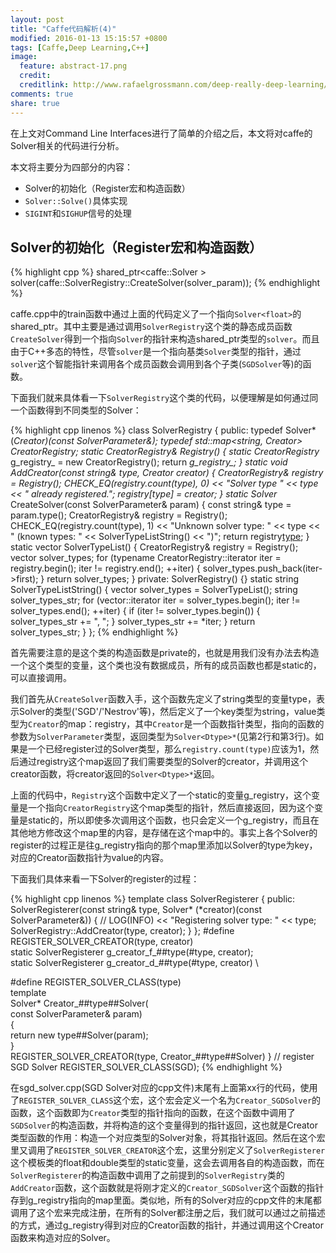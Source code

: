 ```yaml
---
layout: post
title: "Caffe代码解析(4)"
modified: 2016-01-13 15:15:57 +0800
tags: [Caffe,Deep Learning,C++]
image:
  feature: abstract-17.png
  credit: 
  creditlink: http://www.rafaelgrossmann.com/deep-really-deep-learning/
comments: true
share: true 
---
```


在上文对Command Line Interfaces进行了简单的介绍之后，本文将对caffe的Solver相关的代码进行分析。

本文将主要分为四部分的内容：

* Solver的初始化（Register宏和构造函数）
* `Solver::Solve()`具体实现
* `SIGINT`和`SIGHUP`信号的处理

## Solver的初始化（Register宏和构造函数）

{% highlight cpp %}
shared_ptr<caffe::Solver<float> >
    solver(caffe::SolverRegistry<float>::CreateSolver(solver_param));
{% endhighlight %}

caffe.cpp中的train函数中通过上面的代码定义了一个指向`Solver<float>`的shared_ptr。其中主要是通过调用`SolverRegistry`这个类的静态成员函数`CreateSolver`得到一个指向`Solver`的指针来构造shared_ptr类型的`solver`。而且由于C++多态的特性，尽管`solver`是一个指向基类`Solver`类型的指针，通过`solver`这个智能指针来调用各个成员函数会调用到各个子类(`SGDSolver`等)的函数。

下面我们就来具体看一下`SolverRegistry`这个类的代码，以便理解是如何通过同一个函数得到不同类型的Solver：

{% highlight cpp linenos %}
class SolverRegistry {
 public:
  typedef Solver<Dtype>* (*Creator)(const SolverParameter&);
  typedef std::map<string, Creator> CreatorRegistry;
  static CreatorRegistry& Registry() {
    static CreatorRegistry* g_registry_ = new CreatorRegistry();
    return *g_registry_;
  }
  static void AddCreator(const string& type, Creator creator) {
    CreatorRegistry& registry = Registry();
    CHECK_EQ(registry.count(type), 0)
        << "Solver type " << type << " already registered.";
    registry[type] = creator;
  }
  static Solver<Dtype>* CreateSolver(const SolverParameter& param) {
    const string& type = param.type();
    CreatorRegistry& registry = Registry();
    CHECK_EQ(registry.count(type), 1) << "Unknown solver type: " << type
        << " (known types: " << SolverTypeListString() << ")";
    return registry[type](param);
  }
  static vector<string> SolverTypeList() {
    CreatorRegistry& registry = Registry();
    vector<string> solver_types;
    for (typename CreatorRegistry::iterator iter = registry.begin();
         iter != registry.end(); ++iter) {
      solver_types.push_back(iter->first);
    }
    return solver_types;
  }
 private:
  SolverRegistry() {}
  static string SolverTypeListString() {
    vector<string> solver_types = SolverTypeList();
    string solver_types_str;
    for (vector<string>::iterator iter = solver_types.begin();
         iter != solver_types.end(); ++iter) {
      if (iter != solver_types.begin()) {
        solver_types_str += ", ";
      }
      solver_types_str += *iter;
    }
    return solver_types_str;
  }
};
{% endhighlight %}

首先需要注意的是这个类的构造函数是private的，也就是用我们没有办法去构造一个这个类型的变量，这个类也没有数据成员，所有的成员函数也都是static的，可以直接调用。

我们首先从`CreateSolver`函数入手，这个函数先定义了string类型的变量type，表示Solver的类型('SGD'/'Nestrov'等)，然后定义了一个key类型为string，value类型为`Creator`的map：registry，其中`Creator`是一个函数指针类型，指向的函数的参数为`SolverParameter`类型，返回类型为`Solver<Dtype>*`(见第2行和第3行)。如果是一个已经register过的Solver类型，那么`registry.count(type)`应该为1，然后通过registry这个map返回了我们需要类型的Solver的creator，并调用这个creator函数，将creator返回的`Solver<Dtype>*`返回。

上面的代码中，`Registry`这个函数中定义了一个static的变量g_registry，这个变量是一个指向`CreatorRegistry`这个map类型的指针，然后直接返回，因为这个变量是static的，所以即使多次调用这个函数，也只会定义一个g_registry，而且在其他地方修改这个map里的内容，是存储在这个map中的。事实上各个Solver的register的过程正是往g_registry指向的那个map里添加以Solver的type为key，对应的Creator函数指针为value的内容。

下面我们具体来看一下Solver的register的过程：

{% highlight cpp linenos %}
template <typename Dtype>
class SolverRegisterer {
 public:
  SolverRegisterer(const string& type,
      Solver<Dtype>* (*creator)(const SolverParameter&)) {
    // LOG(INFO) << "Registering solver type: " << type;
    SolverRegistry<Dtype>::AddCreator(type, creator);
  }
};
#define REGISTER_SOLVER_CREATOR(type, creator)                                 \
  static SolverRegisterer<float> g_creator_f_##type(#type, creator<float>);    \
  static SolverRegisterer<double> g_creator_d_##type(#type, creator<double>)   \

#define REGISTER_SOLVER_CLASS(type)                                            \
  template <typename Dtype>                                                    \
  Solver<Dtype>* Creator_##type##Solver(                                       \
      const SolverParameter& param)                                            \
  {                                                                            \
    return new type##Solver<Dtype>(param);                                     \
  }                                                                            \
  REGISTER_SOLVER_CREATOR(type, Creator_##type##Solver)
}
// register SGD Solver
REGISTER_SOLVER_CLASS(SGD);
{% endhighlight %}

在sgd_solver.cpp(SGD Solver对应的cpp文件)末尾有上面第xx行的代码，使用了`REGISTER_SOLVER_CLASS`这个宏，这个宏会定义一个名为`Creator_SGDSolver`的函数，这个函数即为`Creator`类型的指针指向的函数，在这个函数中调用了`SGDSolver`的构造函数，并将构造的这个变量得到的指针返回，这也就是Creator类型函数的作用：构造一个对应类型的Solver对象，将其指针返回。然后在这个宏里又调用了`REGISTER_SOLVER_CREATOR`这个宏，这里分别定义了`SolverRegisterer`这个模板类的float和double类型的static变量，这会去调用各自的构造函数，而在`SolverRegisterer`的构造函数中调用了之前提到的`SolverRegistry`类的`AddCreator`函数，这个函数就是将刚才定义的`Creator_SGDSolver`这个函数的指针存到g_registry指向的map里面。类似地，所有的Solver对应的cpp文件的末尾都调用了这个宏来完成注册，在所有的Solver都注册之后，我们就可以通过之前描述的方式，通过g_registry得到对应的Creator函数的指针，并通过调用这个Creator函数来构造对应的Solver。
